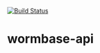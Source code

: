 [![Build Status](https://travis-ci.org/AndersenLab/wormbase-api.svg?branch=master)](https://travis-ci.org/AndersenLab/wormbase-api)
# wormbase-api
